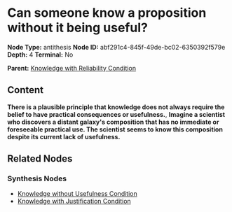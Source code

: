 # Can someone know a proposition without it being useful?

**Node Type:** antithesis
**Node ID:** abf291c4-845f-49de-bc02-6350392f579e
**Depth:** 4
**Terminal:** No

**Parent:** [Knowledge with Reliability Condition](knowledge-with-reliability-condition-synthesis-24e3f157-81fa-49ac-9798-7c7f15ac572d.md)

## Content

**There is a plausible principle that knowledge does not always require the belief to have practical consequences or usefulness.**, **Imagine a scientist who discovers a distant galaxy's composition that has no immediate or foreseeable practical use. The scientist seems to know this composition despite its current lack of usefulness.**

## Related Nodes

### Synthesis Nodes

- [Knowledge without Usefulness Condition](knowledge-without-usefulness-condition-synthesis-ccc2db30-d538-45ac-90d8-f27a0cdc5076.md)
- [Knowledge with Justification Condition](knowledge-with-justification-condition-synthesis-910bb4d7-86e0-4d80-8c39-de4695e60041.md)
